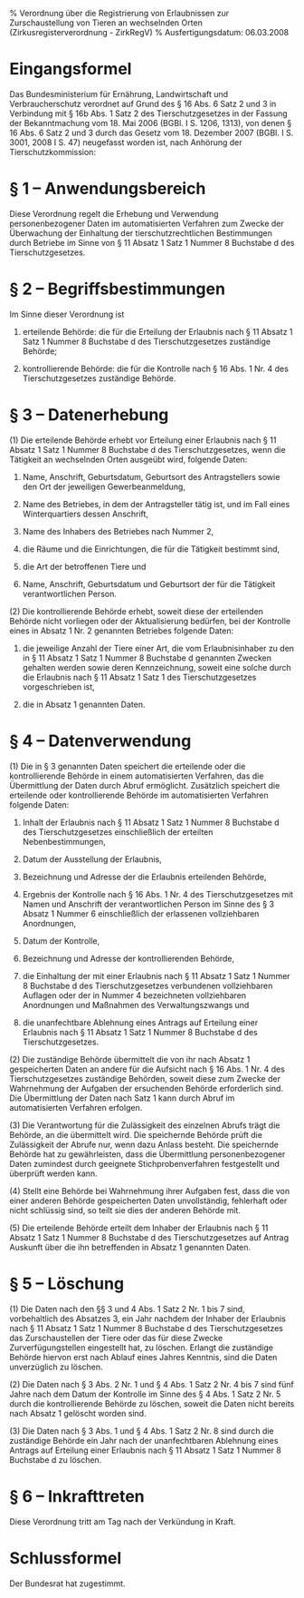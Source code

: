 % Verordnung über die Registrierung von Erlaubnissen zur Zurschaustellung von Tieren an wechselnden Orten  (Zirkusregisterverordnung - ZirkRegV)
% Ausfertigungsdatum: 06.03.2008
 
# Eingangsformel

Das Bundesministerium für Ernährung, Landwirtschaft und Verbraucherschutz verordnet auf Grund des § 16 Abs. 6 Satz 2 und 3 in Verbindung mit § 16b Abs. 1 Satz 2 des Tierschutzgesetzes in der Fassung der Bekanntmachung vom 18. Mai 2006 (BGBl. I S. 1206, 1313), von denen § 16 Abs. 6 Satz 2 und 3 durch das Gesetz vom 18. Dezember 2007 (BGBl. I S. 3001, 2008 I S. 47) neugefasst worden ist, nach Anhörung der Tierschutzkommission:

# § 1 – Anwendungsbereich

Diese Verordnung regelt die Erhebung und Verwendung personenbezogener Daten im automatisierten Verfahren zum Zwecke der Überwachung der Einhaltung der tierschutzrechtlichen Bestimmungen durch Betriebe im Sinne von § 11 Absatz 1 Satz 1 Nummer 8 Buchstabe d des Tierschutzgesetzes.

# § 2 – Begriffsbestimmungen

Im Sinne dieser Verordnung ist

1. erteilende Behörde: die für die Erteilung der Erlaubnis nach § 11 Absatz 1 Satz 1 Nummer 8 Buchstabe d des Tierschutzgesetzes zuständige Behörde;

2. kontrollierende Behörde: die für die Kontrolle nach § 16 Abs. 1 Nr. 4 des Tierschutzgesetzes zuständige Behörde.

# § 3 – Datenerhebung

(1) Die erteilende Behörde erhebt vor Erteilung einer Erlaubnis nach § 11 Absatz 1 Satz 1 Nummer 8 Buchstabe d des Tierschutzgesetzes, wenn die Tätigkeit an wechselnden Orten ausgeübt wird, folgende Daten:

1. Name, Anschrift, Geburtsdatum, Geburtsort des Antragstellers sowie den Ort der jeweiligen Gewerbeanmeldung,

2. Name des Betriebes, in dem der Antragsteller tätig ist, und im Fall eines Winterquartiers dessen Anschrift,

3. Name des Inhabers des Betriebes nach Nummer 2,

4. die Räume und die Einrichtungen, die für die Tätigkeit bestimmt sind,

5. die Art der betroffenen Tiere und

6. Name, Anschrift, Geburtsdatum und Geburtsort der für die Tätigkeit verantwortlichen Person.

(2) Die kontrollierende Behörde erhebt, soweit diese der erteilenden Behörde nicht vorliegen oder der Aktualisierung bedürfen, bei der Kontrolle eines in Absatz 1 Nr. 2 genannten Betriebes folgende Daten:

1. die jeweilige Anzahl der Tiere einer Art, die vom Erlaubnisinhaber zu den in § 11 Absatz 1 Satz 1 Nummer 8 Buchstabe d genannten Zwecken gehalten werden sowie deren Kennzeichnung, soweit eine solche durch die Erlaubnis nach § 11 Absatz 1 Satz 1 des Tierschutzgesetzes vorgeschrieben ist,

2. die in Absatz 1 genannten Daten.

# § 4 – Datenverwendung

(1) Die in § 3 genannten Daten speichert die erteilende oder die kontrollierende Behörde in einem automatisierten Verfahren, das die Übermittlung der Daten durch Abruf ermöglicht. Zusätzlich speichert die erteilende oder kontrollierende Behörde im automatisierten Verfahren folgende Daten:

1. Inhalt der Erlaubnis nach § 11 Absatz 1 Satz 1 Nummer 8 Buchstabe d des Tierschutzgesetzes einschließlich der erteilten Nebenbestimmungen,

2. Datum der Ausstellung der Erlaubnis,

3. Bezeichnung und Adresse der die Erlaubnis erteilenden Behörde,

4. Ergebnis der Kontrolle nach § 16 Abs. 1 Nr. 4 des Tierschutzgesetzes mit Namen und Anschrift der verantwortlichen Person im Sinne des § 3 Absatz 1 Nummer 6 einschließlich der erlassenen vollziehbaren Anordnungen,

5. Datum der Kontrolle,

6. Bezeichnung und Adresse der kontrollierenden Behörde,

7. die Einhaltung der mit einer Erlaubnis nach § 11 Absatz 1 Satz 1 Nummer 8 Buchstabe d des Tierschutzgesetzes verbundenen vollziehbaren Auflagen oder der in Nummer 4 bezeichneten vollziehbaren Anordnungen und Maßnahmen des Verwaltungszwangs und

8. die unanfechtbare Ablehnung eines Antrags auf Erteilung einer Erlaubnis nach § 11 Absatz 1 Satz 1 Nummer 8 Buchstabe d des Tierschutzgesetzes.

(2) Die zuständige Behörde übermittelt die von ihr nach Absatz 1 gespeicherten Daten an andere für die Aufsicht nach § 16 Abs. 1 Nr. 4 des Tierschutzgesetzes zuständige Behörden, soweit diese zum Zwecke der Wahrnehmung der Aufgaben der ersuchenden Behörde erforderlich sind. Die Übermittlung der Daten nach Satz 1 kann durch Abruf im automatisierten Verfahren erfolgen.

(3) Die Verantwortung für die Zulässigkeit des einzelnen Abrufs trägt die Behörde, an die übermittelt wird. Die speichernde Behörde prüft die Zulässigkeit der Abrufe nur, wenn dazu Anlass besteht. Die speichernde Behörde hat zu gewährleisten, dass die Übermittlung personenbezogener Daten zumindest durch geeignete Stichprobenverfahren festgestellt und überprüft werden kann.

(4) Stellt eine Behörde bei Wahrnehmung ihrer Aufgaben fest, dass die von einer anderen Behörde gespeicherten Daten unvollständig, fehlerhaft oder nicht schlüssig sind, so teilt sie dies der anderen Behörde mit.

(5) Die erteilende Behörde erteilt dem Inhaber der Erlaubnis nach § 11 Absatz 1 Satz 1 Nummer 8 Buchstabe d des Tierschutzgesetzes auf Antrag Auskunft über die ihn betreffenden in Absatz 1 genannten Daten.

# § 5 – Löschung

(1) Die Daten nach den §§ 3 und 4 Abs. 1 Satz 2 Nr. 1 bis 7 sind, vorbehaltlich des Absatzes 3, ein Jahr nachdem der Inhaber der Erlaubnis nach § 11 Absatz 1 Satz 1 Nummer 8 Buchstabe d des Tierschutzgesetzes das Zurschaustellen der Tiere oder das für diese Zwecke Zurverfügungstellen eingestellt hat, zu löschen. Erlangt die zuständige Behörde hiervon erst nach Ablauf eines Jahres Kenntnis, sind die Daten unverzüglich zu löschen.

(2) Die Daten nach § 3 Abs. 2 Nr. 1 und § 4 Abs. 1 Satz 2 Nr. 4 bis 7 sind fünf Jahre nach dem Datum der Kontrolle im Sinne des § 4 Abs. 1 Satz 2 Nr. 5 durch die kontrollierende Behörde zu löschen, soweit die Daten nicht bereits nach Absatz 1 gelöscht worden sind.

(3) Die Daten nach § 3 Abs. 1 und § 4 Abs. 1 Satz 2 Nr. 8 sind durch die zuständige Behörde ein Jahr nach der unanfechtbaren Ablehnung eines Antrags auf Erteilung einer Erlaubnis nach § 11 Absatz 1 Satz 1 Nummer 8 Buchstabe d zu löschen.

# § 6 – Inkrafttreten

Diese Verordnung tritt am Tag nach der Verkündung in Kraft.

# Schlussformel

Der Bundesrat hat zugestimmt.
